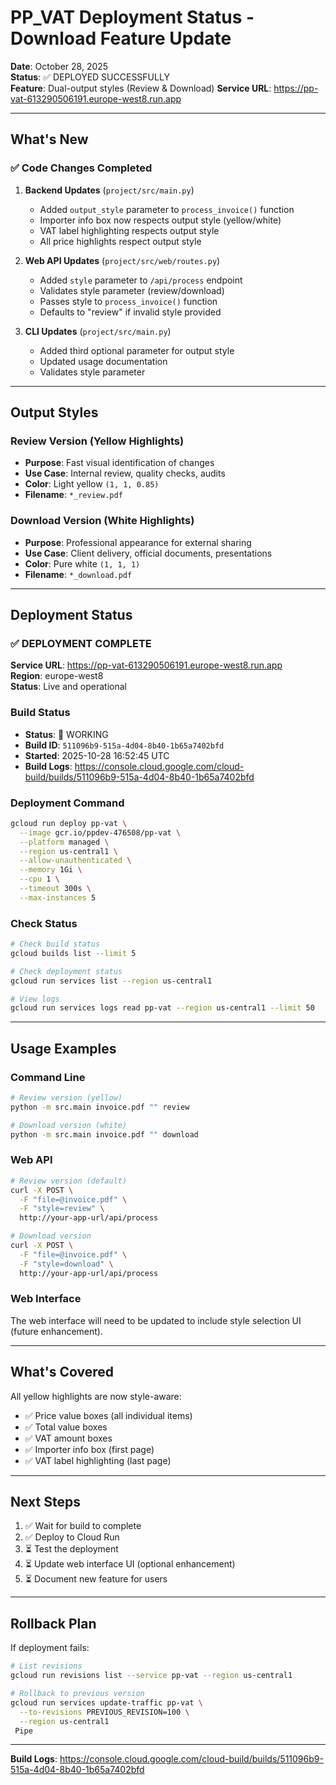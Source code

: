 # PP_VAT Deployment Status - Download Feature Update

**Date**: October 28, 2025  
**Status**: ✅ DEPLOYED SUCCESSFULLY  
**Feature**: Dual-output styles (Review & Download)
**Service URL**: https://pp-vat-613290506191.europe-west8.run.app

---

## What's New

### ✅ Code Changes Completed

1. **Backend Updates** (`project/src/main.py`)
   - Added `output_style` parameter to `process_invoice()` function
   - Importer info box now respects output style (yellow/white)
   - VAT label highlighting respects output style
   - All price highlights respect output style

2. **Web API Updates** (`project/src/web/routes.py`)
   - Added `style` parameter to `/api/process` endpoint
   - Validates style parameter (review/download)
   - Passes style to `process_invoice()` function
   - Defaults to "review" if invalid style provided

3. **CLI Updates** (`project/src/main.py`)
   - Added third optional parameter for output style
   - Updated usage documentation
   - Validates style parameter

---

## Output Styles

### Review Version (Yellow Highlights)
- **Purpose**: Fast visual identification of changes
- **Use Case**: Internal review, quality checks, audits
- **Color**: Light yellow `(1, 1, 0.85)`
- **Filename**: `*_review.pdf`

### Download Version (White Highlights)
- **Purpose**: Professional appearance for external sharing
- **Use Case**: Client delivery, official documents, presentations
- **Color**: Pure white `(1, 1, 1)`
- **Filename**: `*_download.pdf`

---

## Deployment Status

### ✅ DEPLOYMENT COMPLETE

**Service URL**: https://pp-vat-613290506191.europe-west8.run.app  
**Region**: europe-west8  
**Status**: Live and operational

### Build Status
- **Status**: 🔄 WORKING
- **Build ID**: `511096b9-515a-4d04-8b40-1b65a7402bfd`
- **Started**: 2025-10-28 16:52:45 UTC
- **Build Logs**: https://console.cloud.google.com/cloud-build/builds/511096b9-515a-4d04-8b40-1b65a7402bfd

### Deployment Command
```bash
gcloud run deploy pp-vat \
  --image gcr.io/ppdev-476508/pp-vat \
  --platform managed \
  --region us-central1 \
  --allow-unauthenticated \
  --memory 1Gi \
  --cpu 1 \
  --timeout 300s \
  --max-instances 5
```

### Check Status
```bash
# Check build status
gcloud builds list --limit 5

# Check deployment status
gcloud run services list --region us-central1

# View logs
gcloud run services logs read pp-vat --region us-central1 --limit 50
```

---

## Usage Examples

### Command Line
```bash
# Review version (yellow)
python -m src.main invoice.pdf "" review

# Download version (white)
python -m src.main invoice.pdf "" download
```

### Web API
```bash
# Review version (default)
curl -X POST \
  -F "file=@invoice.pdf" \
  -F "style=review" \
  http://your-app-url/api/process

# Download version
curl -X POST \
  -F "file=@invoice.pdf" \
  -F "style=download" \
  http://your-app-url/api/process
```

### Web Interface
The web interface will need to be updated to include style selection UI (future enhancement).

---

## What's Covered

All yellow highlights are now style-aware:
- ✅ Price value boxes (all individual items)
- ✅ Total value boxes
- ✅ VAT amount boxes
- ✅ Importer info box (first page)
- ✅ VAT label highlighting (last page)

---

## Next Steps

1. ✅ Wait for build to complete
2. ✅ Deploy to Cloud Run
3. ⏳ Test the deployment
4. ⏳ Update web interface UI (optional enhancement)
5. ⏳ Document new feature for users

---

## Rollback Plan

If deployment fails:
```bash
# List revisions
gcloud run revisions list --service pp-vat --region us-central1

# Rollback to previous version
gcloud run services update-traffic pp-vat \
  --to-revisions PREVIOUS_REVISION=100 \
  --region us-central1
 Pipe
```

---

**Build Logs**: https://console.cloud.google.com/cloud-build/builds/511096b9-515a-4d04-8b40-1b65a7402bfd

